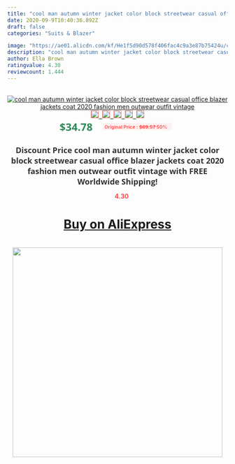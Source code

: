 ```yaml
---
title: "cool man autumn winter jacket color block streetwear casual office blazer jackets coat 2020 fashion men outwear outfit vintage"
date: 2020-09-9T10:40:36.892Z
draft: false
categories: "Suits & Blazer"

image: "https://ae01.alicdn.com/kf/He1f5d90d578f406fac4c9a3e87b75424u/cool-man-autumn-winter-jacket-color-block-streetwear-casual-office-blazer-jackets-coat-2020-fashion-men.jpg"
description: "cool man autumn winter jacket color block streetwear casual office blazer jackets coat 2020 fashion men outwear outfit vintage"
author: Ella Brown
ratingvalue: 4.30
reviewcount: 1.444
---
```

<br>
<div style="text-align: center;">
<a href="https://s.click.aliexpress.com/e/_AEAmNJ" target="_blank" rel="nofollow noopener noreferrer"><img alt="cool man autumn winter jacket color block streetwear casual office blazer jackets coat 2020 fashion men outwear outfit vintage" class="magnifier-image" src="https://ae01.alicdn.com/kf/He1f5d90d578f406fac4c9a3e87b75424u/cool-man-autumn-winter-jacket-color-block-streetwear-casual-office-blazer-jackets-coat-2020-fashion-men.jpg_640x640.jpg">
<br>
<img style="border:1px solid salmon" src="https://ae01.alicdn.com/kf/He1f5d90d578f406fac4c9a3e87b75424u/cool-man-autumn-winter-jacket-color-block-streetwear-casual-office-blazer-jackets-coat-2020-fashion-men.jpg_120x120.jpg">&nbsp;&nbsp;<img style="border:1px solid salmon" src="https://ae01.alicdn.com/kf/H329d409d2714444faeaed8bbbd6eddbaQ/cool-man-autumn-winter-jacket-color-block-streetwear-casual-office-blazer-jackets-coat-2020-fashion-men.jpg_120x120.jpg">&nbsp;&nbsp;<img style="border:1px solid salmon" src="https://ae01.alicdn.com/kf/Ha8eb035f95fc41909b495818dbd885e67/cool-man-autumn-winter-jacket-color-block-streetwear-casual-office-blazer-jackets-coat-2020-fashion-men.jpg_120x120.jpg">&nbsp;&nbsp;<img style="border:1px solid salmon" src="https://ae01.alicdn.com/kf/H127fb02d00a5479f9f23fe54150d8f65B/cool-man-autumn-winter-jacket-color-block-streetwear-casual-office-blazer-jackets-coat-2020-fashion-men.jpg_120x120.jpg">&nbsp;&nbsp;<img style="border:1px solid salmon" src="https://ae01.alicdn.com/kf/H6c06745c2cbb4fd6847f68e54c472925P/cool-man-autumn-winter-jacket-color-block-streetwear-casual-office-blazer-jackets-coat-2020-fashion-men.jpg_120x120.jpg"></a></div><br0>
<div style="text-align: center;"><span style="background-color: white; border: 0px; box-sizing: border-box; color: seagreen; display: inline-block; font-family: &quot;open sans&quot; , &quot;arial&quot; , &quot;helvetica&quot; , sans-serif , &quot;heiti&quot;; font-size: 24px; font-stretch: inherit; font-weight: 700; line-height: inherit; margin: 0px 10px 0px 0px; padding: 0px; vertical-align: middle;">$34.78 </span>
<span style="background: rgb(255 , 241 , 241); border-radius: 3px; border: 0px; box-sizing: border-box; color: #ff4747; display: inline-block; font-family: inherit; font-size: 12px; font-stretch: inherit; font-style: inherit; font-variant: inherit; font-weight: 600; line-height: inherit; margin: 0px; padding: 2px 5px; transform: scale(0.9); vertical-align: middle;">Original Price : <b style="text-decoration: line-through;">$69.57 </b> 50%&nbsp;&nbsp;</span></div>
<h1 style="color: #333333; display: inline-block; font-family: &quot;open sans&quot; , &quot;arial&quot; , &quot;helvetica&quot; , sans-serif , &quot;heiti&quot;; font-size: 18px; font-stretch: inherit; font-weight: 700; text-align: center;">Discount Price cool man autumn winter jacket color block streetwear casual office blazer jackets coat 2020 fashion men outwear outfit vintage with FREE Worldwide Shipping!</h1>
<div style="color: #ff4747; text-align: center;">
<img src="https://4.bp.blogspot.com/-M0ZcTcb-5uY/XleCXlxnR4I/AAAAAAAAAEc/OrjgMkXV1oMQFaCRZj5HQwOCBcu3w1FegCPcBGAYYCw/s1600/star.png" style="height: 15px;">&nbsp;<b>4.30</b></div>
<div class="button_cont" align="center"><a class="buynow_a" href="https://s.click.aliexpress.com/e/_AEAmNJ" target="_blank" rel="nofollow noopener noreferrer"><H1>Buy on AliExpress</H1></a></div><br>
<div class="separator" style="clear: both; text-align: center;">
<img src="https://lh3.googleusercontent.com/-pTy5HemUv9M/XlePHvY0dAI/AAAAAAAAAE4/0nX5iRUoIWY8eMW9Dpxeirr157OZliDIgCLcBGAsYHQ/s1600/badge.gif" width="480">
</div>
